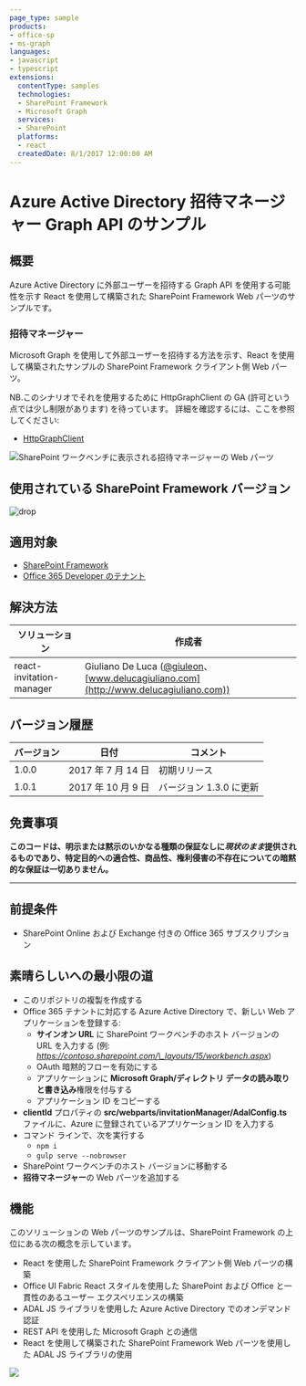 ```yaml
---
page_type: sample
products:
- office-sp
- ms-graph
languages:
- javascript
- typescript
extensions:
  contentType: samples
  technologies:
  - SharePoint Framework
  - Microsoft Graph
  services:
  - SharePoint
  platforms:
  - react
  createdDate: 8/1/2017 12:00:00 AM
---
```

# Azure Active Directory 招待マネージャー Graph API のサンプル

## 概要

Azure Active Directory に外部ユーザーを招待する Graph API を使用する可能性を示す React を使用して構築された SharePoint Framework Web パーツのサンプルです。

### 招待マネージャー

Microsoft Graph を使用して外部ユーザーを招待する方法を示す、React を使用して構築されたサンプルの SharePoint Framework クライアント側 Web パーツ。

NB.このシナリオでそれを使用するために HttpGraphClient の GA (許可という点では少し制限があります) を待っています。
詳細を確認するには、ここを参照してください:
* [HttpGraphClient](https://docs.microsoft.com/sharepoint/dev/spfx/web-parts/guidance/call-microsoft-graph-from-your-web-part)

![SharePoint ワークベンチに表示される招待マネージャーの Web パーツ](./assets/SPFx-Invitation-Manager.gif)

## 使用されている SharePoint Framework バージョン 
![drop](https://img.shields.io/badge/drop-1.3.0-green.svg)

## 適用対象

* [SharePoint Framework](https://learn.microsoft.com/sharepoint/dev/spfx/sharepoint-framework-overview)
* [Office 365 Developer のテナント](https://learn.microsoft.com/sharepoint/dev/spfx/set-up-your-developer-tenant)

## 解決方法

ソリューション|作成者
--------|---------
react-invitation-manager|Giuliano De Luca ([@giuleon](https://twitter.com/giuleon)、[www.delucagiuliano.com](http://www.delucagiuliano.com))

## バージョン履歴

バージョン|日付|コメント
-------|----|--------
1.0.0|2017 年 7 月 14 日|初期リリース
1.0.1|2017 年 10 月 9 日|バージョン 1.3.0 に更新

## 免責事項
**このコードは、明示または黙示のいかなる種類の保証なしに*現状のまま*提供されるものであり、特定目的への適合性、商品性、権利侵害の不存在についての暗黙的な保証は一切ありません。**

---

## 前提条件

- SharePoint Online および Exchange 付きの Office 365 サブスクリプション

## 素晴らしいへの最小限の道

- このリポジトリの複製を作成する
- Office 365 テナントに対応する Azure Active Directory で、新しい Web アプリケーションを登録する:
  - **サインオン URL** に SharePoint ワークベンチのホスト バージョンの URL を入力する (例: *https://contoso.sharepoint.com/\_layouts/15/workbench.aspx*)
  - OAuth 暗黙的フローを有効にする
  - アプリケーションに **Microsoft Graph/ディレクトリ データの読み取りと書き込み**権限を付与する
  - アプリケーション ID をコピーする
- **clientId** プロパティの **src/webparts/invitationManager/AdalConfig.ts** ファイルに、Azure に登録されているアプリケーション ID を入力する
- コマンド ラインで、次を実行する
  - `npm i`
  - `gulp serve --nobrowser`
- SharePoint ワークベンチのホスト バージョンに移動する
- **招待マネージャー**の Web パーツを追加する

## 機能

このソリューションの Web パーツのサンプルは、SharePoint Framework の上位にある次の概念を示しています。

- React を使用した SharePoint Framework クライアント側 Web パーツの構築
- Office UI Fabric React スタイルを使用した SharePoint および Office と一貫性のあるユーザー エクスペリエンスの構築
- ADAL JS ライブラリを使用した Azure Active Directory でのオンデマンド認証
- REST API を使用した Microsoft Graph との通信
- React を使用して構築された SharePoint Framework Web パーツを使用した ADAL JS ライブラリの使用

![](https://m365-visitor-stats.azurewebsites.net/sp-dev-fx-webparts/samples/react-invitation-manager)
